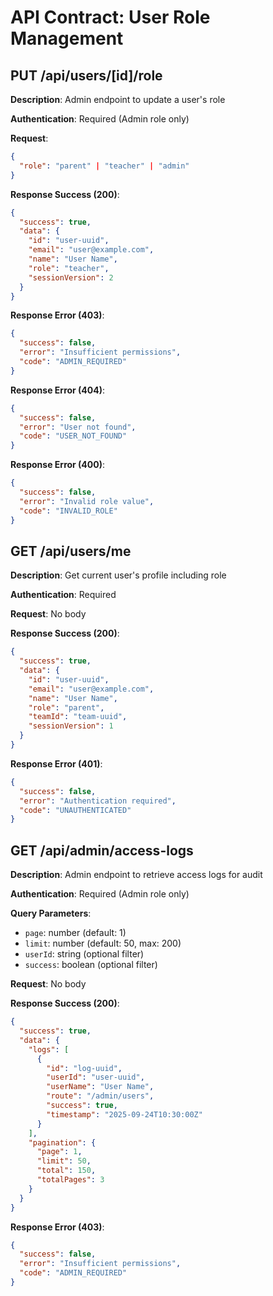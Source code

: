 # API Contract: User Role Management

## PUT /api/users/[id]/role

**Description**: Admin endpoint to update a user's role

**Authentication**: Required (Admin role only)

**Request**:
```json
{
  "role": "parent" | "teacher" | "admin"
}
```

**Response Success (200)**:
```json
{
  "success": true,
  "data": {
    "id": "user-uuid",
    "email": "user@example.com", 
    "name": "User Name",
    "role": "teacher",
    "sessionVersion": 2
  }
}
```

**Response Error (403)**:
```json
{
  "success": false,
  "error": "Insufficient permissions",
  "code": "ADMIN_REQUIRED"
}
```

**Response Error (404)**:
```json
{
  "success": false,
  "error": "User not found",
  "code": "USER_NOT_FOUND"  
}
```

**Response Error (400)**:
```json
{
  "success": false,
  "error": "Invalid role value",
  "code": "INVALID_ROLE"
}
```

## GET /api/users/me

**Description**: Get current user's profile including role

**Authentication**: Required

**Request**: No body

**Response Success (200)**:
```json
{
  "success": true,
  "data": {
    "id": "user-uuid",
    "email": "user@example.com",
    "name": "User Name", 
    "role": "parent",
    "teamId": "team-uuid",
    "sessionVersion": 1
  }
}
```

**Response Error (401)**:
```json
{
  "success": false,
  "error": "Authentication required",
  "code": "UNAUTHENTICATED"
}
```

## GET /api/admin/access-logs

**Description**: Admin endpoint to retrieve access logs for audit

**Authentication**: Required (Admin role only)

**Query Parameters**:
- `page`: number (default: 1)
- `limit`: number (default: 50, max: 200)
- `userId`: string (optional filter)
- `success`: boolean (optional filter)

**Request**: No body

**Response Success (200)**:
```json
{
  "success": true,
  "data": {
    "logs": [
      {
        "id": "log-uuid",
        "userId": "user-uuid", 
        "userName": "User Name",
        "route": "/admin/users",
        "success": true,
        "timestamp": "2025-09-24T10:30:00Z"
      }
    ],
    "pagination": {
      "page": 1,
      "limit": 50,
      "total": 150,
      "totalPages": 3
    }
  }
}
```

**Response Error (403)**:
```json
{
  "success": false,
  "error": "Insufficient permissions", 
  "code": "ADMIN_REQUIRED"
}
```